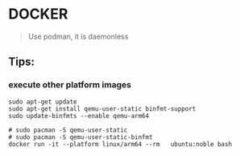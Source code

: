 # DOCKER

> Use podman, it is daemonless

## Tips:

### execute other platform images

```
sudo apt-get update
sudo apt-get install qemu-user-static binfmt-support
sudo update-binfmts --enable qemu-arm64

# sudo pacman -S qemu-user-static
# sudo pacman -S qemu-user-static-binfmt
docker run -it --platform linux/arm64 --rm   ubuntu:noble bash
```
